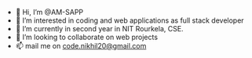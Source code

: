 - 👋 Hi, I’m @AM-SAPP
- 👀 I’m interested in coding and web applications as full stack developer
- 🌱 I’m currently in second year in NIT Rourkela, CSE.
- 💞️ I’m looking to collaborate on web projects
- 📫 mail me on code.nikhil20@gmail.com
